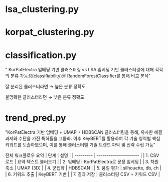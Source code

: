 # lsa_clustering.py


# korpat_clustering.py

# classification.py
" KorPatElectra 임베딩 기반 클러스터링 vs LSA 임베딩 기반 클러스터링에 대해 각각의 분류 가능성(classifiability)을 RandomForestClassifier를 통해 비교 분석"

잘 분리된 클러스터라면 → 높은 분류 정확도

불명확한 클러스터라면 → 낮은 분류 정확도


# trend_pred.py
"KorPatElectra 기반 임베딩 + UMAP + HDBSCAN 클러스터링을 통해, 유사한 해결 과제와 수단을 가진 특허들을 그룹화. 이후 KeyBERT를 활용하여 각 기술 영역별 핵심 키워드를 도출하였으며, 이를 통해 클러스터별 기술 트렌드 파악 및 전략 수립 가능"

전체 워크플로우 요약
| 단계        | 설명                    |
| --------- | --------------------- |
| 1. CSV 로드 | 요약 텍스트 불러오기           |
| 2. 임베딩    | KorPatElectra로 문장 임베딩 |
| 3. 차원 축소  | UMAP (3D)             |
| 4. 군집화    | HDBSCAN               |
| 5. 품질 평가  | silhouette, db, ch    |
| 6. 키워드 추출 | KeyBERT 기반            |
| 7. 결과 저장  | 클러스터링 CSV + 키워드 CSV   |
